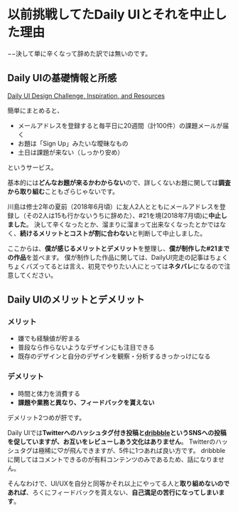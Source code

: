 # 以前挑戦してたDaily UIとそれを中止した理由

−−決して単に辛くなって辞めた訳では無いのです。

## Daily UIの基礎情報と所感

[Daily UI Design Challenge, Inspiration, and Resources](https://www.dailyui.co/)

簡単にまとめると、

* メールアドレスを登録すると毎平日に20週間（計100件）の課題メールが届く
* お題は「Sign Up」みたいな曖昧なもの
* 土日は課題が来ない（しっかり安め）

というサービス。

基本的には**どんなお題が来るかわからない**ので、詳しくないお題に関しては**調査から取り組む**こともざらじゃないです。

川島は修士2年の夏前（2018年6月頃）に友人2人とともにメールアドレスを登録し（その2人は15も行かないうちに辞めた）、#21を境(2018年7月頃)に**中止しました**。
決して辛くなったとか、溜まりに溜まって出来なくなったとかではなく、**続けるメリットとコストが割に合わない**と判断して中止しました。

ここからは、**僕が感じるメリットとデメリット**を整理し、**僕が制作した#21までの作品**を並べます。
僕が制作した作品に関しては、DailyUI完走の記事はちょくちょくバズってるとは言え、初見でやりたい人にとっては**ネタバレ**になるので注意してください。

## Daily UIのメリットとデメリット

### メリット

* 嫌でも経験値が貯まる
* 普段なら作らないようなデザインにも注目できる
* 既存のデザインと自分のデザインを観察・分析するきっかっけになる

### デメリット

* 時間と体力を消費する
* **課題や業務と異なり、フィードバックを貰えない**

デメリット2つめが肝です。

Daily UIでは**Twitterへのハッシュタグ付き投稿と[dribbble](https://dribbble.com)というSNSへの投稿を促していますが、お互いをレビューしあう文化はありません**。
Twitterのハッシュタグは極稀に♡が飛んできますが、5件に1つあれば良い方です。
dribbbleに関してはコメントできるのが有料コンテンツのみであるため、話になりません。

そんなわけで、UI/UXを自分と同等かそれ以上にやってる人と**取り組めないのであれば**、ろくにフィードバックを貰えない、**自己満足の苦行になってしまいます**。
